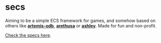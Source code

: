 # secs

Aiming to be a simple ECS framework for games, and somehow based on others like **[artemis-odb](https://github.com/junkdog/artemis-odb)**, **[arethusa](https://github.com/junkdog/arethusa-ecs)** or **[ashley](https://github.com/libgdx/ashley)**. Made for fun and non-profit.

[Check the specs here](https://github.com/alesegdia/secs/blob/master/doc/SPECS.md).
